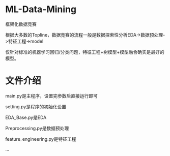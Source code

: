 # ML-Data-Mining
框架化数据竞赛

根据大多数的Topline，数据竞赛的流程一般是数据探索性分析EDA->数据预处理->特征工程->model

仅针对标准的机器学习回归/分类问题，特征工程+树模型+模型融合确实是最好的模型。



# 文件介绍

main.py是主程序，设置完参数后直接运行即可

setting.py是程序的初始化设置

EDA_Base.py是EDA

Preprocessing.py是数据预处理

feature_engineering.py是特征工程



...
